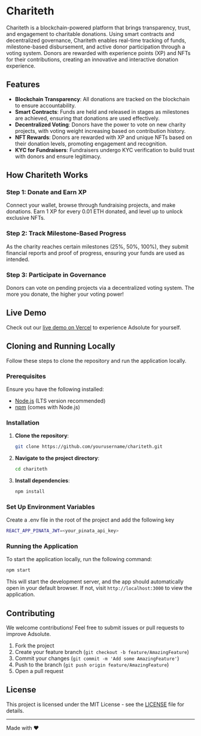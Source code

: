 # Chariteth

Chariteth is a blockchain-powered platform that brings transparency, trust, and engagement to charitable donations. Using smart contracts and decentralized governance, Chariteth enables real-time tracking of funds, milestone-based disbursement, and active donor participation through a voting system. Donors are rewarded with experience points (XP) and NFTs for their contributions, creating an innovative and interactive donation experience.

## Features

- **Blockchain Transparency**: All donations are tracked on the blockchain to ensure accountability.
- **Smart Contracts**: Funds are held and released in stages as milestones are achieved, ensuring that donations are used effectively.
- **Decentralized Voting**: Donors have the power to vote on new charity projects, with voting weight increasing based on contribution history.
- **NFT Rewards**: Donors are rewarded with XP and unique NFTs based on their donation levels, promoting engagement and recognition.
- **KYC for Fundraisers**: Fundraisers undergo KYC verification to build trust with donors and ensure legitimacy.

## How Chariteth Works

### Step 1: Donate and Earn XP
Connect your wallet, browse through fundraising projects, and make donations. Earn 1 XP for every 0.01 ETH donated, and level up to unlock exclusive NFTs.

### Step 2: Track Milestone-Based Progress
As the charity reaches certain milestones (25%, 50%, 100%), they submit financial reports and proof of progress, ensuring your funds are used as intended.

### Step 3: Participate in Governance
Donors can vote on pending projects via a decentralized voting system. The more you donate, the higher your voting power!

## Live Demo

Check out our [live demo on Vercel](https://chariteth.vercel.app/) to experience Adsolute for yourself. 

## Cloning and Running Locally

Follow these steps to clone the repository and run the application locally.

### Prerequisites

Ensure you have the following installed:

- [Node.js](https://nodejs.org/) (LTS version recommended)
- [npm](https://www.npmjs.com/) (comes with Node.js)

### Installation

1. **Clone the repository**:
   ```bash
   git clone https://github.com/yourusername/chariteth.git
   ```

2. **Navigate to the project directory**:
   ```bash
   cd chariteth
   ```

3. **Install dependencies**:
   ```bash
   npm install
   ```

### Set Up Environment Variables

Create a .env file in the root of the project and add the following key

```bash
REACT_APP_PINATA_JWT=<your_pinata_api_key>
```

### Running the Application

To start the application locally, run the following command:

```bash
npm start
```

This will start the development server, and the app should automatically open in your default browser. If not, visit `http://localhost:3000` to view the application.

## Contributing

We welcome contributions! Feel free to submit issues or pull requests to improve Adsolute.

1. Fork the project
2. Create your feature branch (`git checkout -b feature/AmazingFeature`)
3. Commit your changes (`git commit -m 'Add some AmazingFeature'`)
4. Push to the branch (`git push origin feature/AmazingFeature`)
5. Open a pull request

## License

This project is licensed under the MIT License - see the [LICENSE](LICENSE) file for details.

---

Made with ❤️
